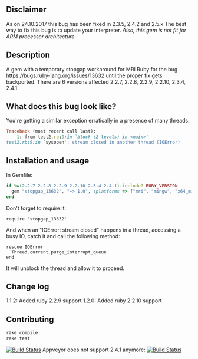 ## Disclaimer
As on 24.10.2017 this bug has been fixed in 2.3.5, 2.4.2 and 2.5.x
The best way to fix this bug is to update your interpreter.
*Also, this gem is not fit for ARM processor architecture.*

## Description
A gem with a temporary stopgap workaround for MRI Ruby for the bug https://bugs.ruby-lang.org/issues/13632 until the proper fix gets backported.
There are 6 versions affected 2.2.7, 2.2.8, 2.2.9, 2.2.10, 2.3.4, 2.4.1.

## What does this bug look like?
You're getting a similar exception erratically in a presence of many threads:
```ruby
Traceback (most recent call last):
    1: from test2.rb:9:in `block (2 levels) in <main>'
test2.rb:9:in `sysopen': stream closed in another thread (IOError)
```

## Installation and usage
In Gemfile:
```ruby
if %w(2.2.7 2.2.8 2.2.9 2.2.10 2.3.4 2.4.1).include? RUBY_VERSION
  gem "stopgap_13632", "~> 1.0", :platforms => ["mri", "mingw", "x64_mingw"]
end

```
Don't forget to require it:
```
require 'stopgap_13632'
```
And when an "IOError: stream closed" happens in a thread, accessing a busy IO, catch it and call the following method:
```
rescue IOError
  Thread.current.purge_interrupt_queue
end
```
It will unblock the thread and allow it to proceed.

## Change log
1.1.2: Added ruby 2.2.9 support
1.2.0: Added ruby 2.2.10 support

## Contributing
```bash
rake compile
rake test
```
[![Build Status](https://secure.travis-ci.org/NickolasVashchenko/stopgap_13632.svg)](http://travis-ci.org/NickolasVashchenko/stopgap_13632)
Appveyor does not support 2.4.1 anymore:
[![Build Status](https://ci.appveyor.com/api/projects/status/cqgu4tce6of44c9x?svg=true)](https://ci.appveyor.com/api/projects/status/cqgu4tce6of44c9x?svg=true)

